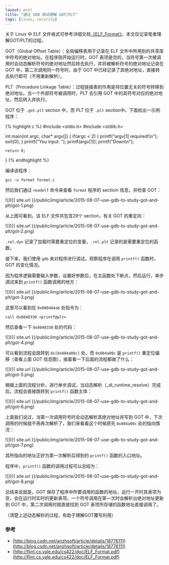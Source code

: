 ```yaml
---
layout: post
title: "通过 GDB 调试理解 GOT/PLT"
tags: [linux, security]
---
```


关于 Linux 中 ELF 文件格式可参考详细文档[《ELF_Format》](http://flint.cs.yale.edu/cs422/doc/ELF_Format.pdf)，本文仅记录笔者理解GOT/PLT的过程。

GOT（Global Offset Table）：全局偏移表用于记录在 ELF 文件中所用到的共享库中符号的绝对地址。在程序刚开始运行时，GOT 表项是空的，当符号第一次被调用时会动态解析符号的绝对地址然后转去执行，并将被解析符号的绝对地址记录在 GOT 中，第二次调用同一符号时，由于 GOT 中已经记录了其绝对地址，直接转去执行即可（不用重新解析）。

PLT（Procedure Linkage Table）：过程链接表的作用是将位置无关的符号转移到绝对地址。当一个外部符号被调用时，PLT 去引用 GOT 中的其符号对应的绝对地址，然后转入并执行。

GOT 位于 `.got.plt` section 中，而 PLT 位于 `.plt` section中。下面给出一示例程序：

{% highlight c %}
#include <stdio.h>
#include <stdlib.h>

int main(int argc, char* argv[])
{
    if(argc < 2)
    {
        printf("argv[1] required!\n");
        exit(0);
    }
    printf("You input: ");
    printf(argv[1]);
    printf("Down\n");

    return 0;
}
{% endhighlight %}

编译该程序：

	gcc -o format format.c
	
然后我们通过 `readelf` 命令来查看 `format` 程序的 sectioin 信息，并检查 GOT：

![]({{ site.url }}/public/img/article/2015-08-07-use-gdb-to-study-got-and-plt/got-1.png)

从上图可看到，该 ELF 文件共包含29个 section，有关 GOT 的重定向：

![]({{ site.url }}/public/img/article/2015-08-07-use-gdb-to-study-got-and-plt/got-2.png)

`.rel.dyn` 记录了加载时需要重定位的变量，`.rel.plt` 记录的是需要重定位的函数。

接下来，我们使用 `gdb` 来对程序进行调试，观察程序在调用 `printf()` 函数时，GOT 的变化情况。

因为程序逻辑需要输入参数，设置好参数后，在主函数处下断点，然后运行，单步调试来到 `printf()` 函数调用的地方：

![]({{ site.url }}/public/img/article/2015-08-07-use-gdb-to-study-got-and-plt/got-3.png)

这里可以看到在 `0x080484ab` 处指令为：

	call 0x8048330 <printf@plt>
	
然后查看一下 `0x8048330` 处的代码：

![]({{ site.url }}/public/img/article/2015-08-07-use-gdb-to-study-got-and-plt/got-4.png)

可以看到流程会跳转到 `ds[0x804a00c]` 处，而 `0x804a00c` 是 `printf()` 重定位偏移（查看上面 GOT 信息图），接着看一下后面的流程都做了什么：

![]({{ site.url }}/public/img/article/2015-08-07-use-gdb-to-study-got-and-plt/got-5.png)

根据上面的流程分析，进行单步调试，当动态解析（_dl_runtime_resolve）完成后，流程会直接跳转到 `printf()` 函数主体：

![]({{ site.url }}/public/img/article/2015-08-07-use-gdb-to-study-got-and-plt/got-6.png)

上面我们说过，当第一次调用符号时会动态解析其绝对地址并写到 GOT 中，下次调用的时候就不用再次解析了，我们来看看这个时候原先 `0x804a00c` 处的指向情况：

![]({{ site.url }}/public/img/article/2015-08-07-use-gdb-to-study-got-and-plt/got-7.png)

其所指向的地址正好为第一次解析后得到的 `printf()` 函数的入口地址。

程序中，`printf()` 函数的调用过程可以总结为：

![]({{ site.url }}/public/img/article/2015-08-07-use-gdb-to-study-got-and-plt/got-8.png)

总结来说就是，GOT 保存了程序中所要调用的函数的地址，运行一开时其表项为空，会在运行时实时的更新表项。一个符号调用在第一次时会解析出绝对地址更新到 GOT 中，第二次调用时就直接找到 GOT 表项所存储的函数地址直接调用了。

（清楚上述动态解析的过程，有助于理解GOT覆写利用）

### 参考

* [http://blog.csdn.net/anzhsoft/article/details/18776111](http://blog.csdn.net/anzhsoft/article/details/18776111)
* [http://flint.cs.yale.edu/cs422/doc/ELF_Format.pdf](http://flint.cs.yale.edu/cs422/doc/ELF_Format.pdf)
